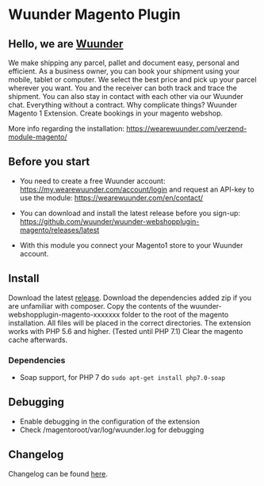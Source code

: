 # Wuunder Magento Plugin

## Hello, we are [Wuunder](https://wearewuunder.com/) ##
We make shipping any parcel, pallet and document easy, personal and efficient. As a business owner, you can book your shipment using your mobile, tablet or computer. We select the best price and pick up your parcel wherever you want. You and the receiver can both track and trace the shipment. You can also stay in contact with each other via our Wuunder chat. Everything without a contract. Why complicate things?
Wuunder Magento 1 Extension. Create bookings in your magento webshop.

More info regarding the installation: https://wearewuunder.com/verzend-module-magento/

## Before you start ##
* You need to create a free Wuunder account: https://my.wearewuunder.com/account/login and request an API-key to use the module: https://wearewuunder.com/en/contact/ 

* You can download and install the latest release before you sign-up: https://github.com/wuunder/wuunder-webshopplugin-magento/releases/latest

* With this module you connect your Magento1 store to your Wuunder account.

## Install ##

Download the latest [release](https://github.com/wuunder/wuunder-webshopplugin-magento/releases/latest).
Download the dependencies added zip if you are unfamiliar with composer.
Copy the contents of the wuunder-webshopplugin-magento-xxxxxxx folder to the root of the magento installation. All files will be placed in the correct directories. The extension works with PHP 5.6 and higher. (Tested until PHP 7.1)
Clear the magento cache afterwards.

### Dependencies

-   Soap support, for PHP 7 do `sudo apt-get install php7.0-soap`

## Debugging

-   Enable debugging in the configuration of the extension
-   Check /magentoroot/var/log/wuunder.log for debugging

## Changelog ##
Changelog can be found [here](CHANGELOG.md).
